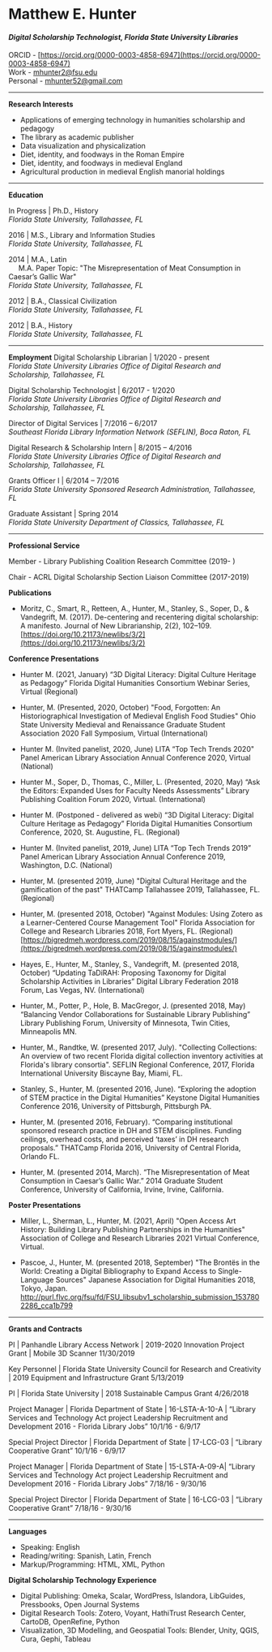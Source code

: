 # Matthew E. Hunter


#### *Digital Scholarship Technologist, Florida State University Libraries*<br/>
ORCID - [https://orcid.org/0000-0003-4858-6947](https://orcid.org/0000-0003-4858-6947)<br/>
Work - [mhunter2@fsu.edu](mailto:mhunter2@fsu.edu)<br/>
Personal - [mhunter52@gmail.com](mailto:mhunter52@gmail.com)

________________

**Research Interests**
 * Applications of emerging technology in humanities scholarship and pedagogy
 * The library as academic publisher
 * Data visualization and physicalization
 * Diet, identity, and foodways in the Roman Empire
 * Diet, identity, and foodways in medieval England
 * Agricultural production in medieval English manorial holdings

________________

**Education**

In Progress | Ph.D., History<br/>
*Florida State University, Tallahassee, FL*

2016 | M.S., Library and Information Studies<br/>
*Florida State University, Tallahassee, FL*
	
2014 | M.A., Latin<br/>
&nbsp;&nbsp;&nbsp;&nbsp;&nbsp;M.A. Paper Topic: "The Misrepresentation of Meat Consumption in Caesar’s Gallic War"<br/>
*Florida State University, Tallahassee, FL*
	
2012 | B.A., Classical Civilization<br/>
*Florida State University, Tallahassee, FL*
	
2012 | B.A., History<br/>
*Florida State University, Tallahassee, FL*

________________

	
**Employment**
Digital Scholarship Librarian | 1/2020 - present<br/>
*Florida State University Libraries Office of Digital Research and Scholarship, Tallahassee, FL*

Digital Scholarship Technologist | 6/2017 - 1/2020<br/>
*Florida State University Libraries Office of Digital Research and Scholarship, Tallahassee, FL*

Director of Digital Services | 7/2016 – 6/2017<br/>
*Southeast Florida Library Information Network (SEFLIN), Boca Raton, FL*


Digital Research & Scholarship Intern | 8/2015 – 4/2016<br/>
*Florida State University Libraries Office of Digital Research and Scholarship, Tallahassee, FL*


Grants Officer I | 6/2014 – 7/2016<br/>
*Florida State University Sponsored Research Administration, Tallahassee, FL*


Graduate Assistant | Spring 2014<br/>
*Florida State University Department of Classics, Tallahassee, FL*


________________

**Professional Service**

Member - Library Publishing Coalition Research Committee (2019- )

Chair - ACRL Digital Scholarship Section Liaison Committee (2017-2019)


**Publications**

 * Moritz, C., Smart, R., Retteen, A., Hunter, M., Stanley, S., Soper, D., & Vandegrift, M. (2017). De-centering and recentering digital scholarship: A manifesto. Journal of New Librarianship, 2(2), 102–109. [https://doi.org/10.21173/newlibs/3/2](https://doi.org/10.21173/newlibs/3/2)



**Conference Presentations**
* Hunter M. (2021, January) “3D Digital Literacy: Digital Culture Heritage as Pedagogy”
Florida Digital Humanities Consortium Webinar Series, Virtual (Regional)

* Hunter, M. (Presented, 2020, October) "Food, Forgotten: An Historiographical Investigation of Medieval English Food Studies"
Ohio State University Medieval and Renaissance Graduate Student Association 2020 Fall Symposium, Virtual (International)

* Hunter M. (Invited panelist, 2020, June) LITA “Top Tech Trends 2020" Panel
American Library Association Annual Conference 2020, Virtual (National)

* Hunter M., Soper, D., Thomas, C., Miller, L. (Presented, 2020, May) “Ask the Editors: Expanded Uses for Faculty Needs Assessments”
Library Publishing Coalition Forum 2020, Virtual. (International)

* Hunter M. (Postponed - delivered as webi) “3D Digital Literacy: Digital Culture Heritage as Pedagogy”
Florida Digital Humanities Consortium Conference, 2020, St. Augustine, FL. (Regional)

* Hunter M. (Invited panelist, 2019, June) LITA “Top Tech Trends 2019” Panel 
American Library Association Annual Conference 2019, Washington, D.C. (National) 

* Hunter, M. (presented 2019, June) "Digital Cultural Heritage and the gamification of the past"
THATCamp Tallahassee 2019, Tallahassee, FL. (Regional) 

* Hunter, M. (presented 2018, October) "Against Modules: Using Zotero as a Learner-Centered Course Management Tool"
Florida Association for College and Research Libraries 2018, Fort Myers, FL. (Regional) [https://bigredmeh.wordpress.com/2019/08/15/againstmodules/](https://bigredmeh.wordpress.com/2019/08/15/againstmodules/)

* Hayes, E., Hunter, M., Stanley, S., Vandegrift, M. (presented 2018, October) “Updating TaDiRAH: Proposing Taxonomy for Digital Scholarship Activities in Libraries”
Digital Library Federation 2018 Forum, Las Vegas, NV. (International)

* Hunter, M., Potter, P., Hole, B. MacGregor, J. (presented 2018, May) “Balancing Vendor Collaborations for Sustainable Library Publishing”
Library Publishing Forum, University of Minnesota, Twin Cities, Minneapolis MN.

 * Hunter, M., Randtke, W. (presented 2017, July). "Collecting Collections: An overview of two recent Florida digital collection inventory activities at Florida's library consortia".
SEFLIN Regional Conference, 2017, Florida International University Biscayne Bay, Miami, FL.

 * Stanley, S., Hunter, M. (presented 2016, June). “Exploring the adoption of STEM practice in the Digital Humanities”
Keystone Digital Humanities Conference 2016, University of Pittsburgh, Pittsburgh PA.

 * Hunter, M. (presented 2016, February). “Comparing institutional sponsored research practice in DH and STEM disciplines. Funding ceilings, overhead costs, and perceived ‘taxes’ in DH research proposals.”
THATCamp Florida 2016, University of Central Florida, Orlando FL.

 * Hunter, M. (presented 2014, March). “The Misrepresentation of Meat Consumption in Caesar’s Gallic War.” 
2014 Graduate Student Conference, University of California, Irvine, Irvine, California.


**Poster Presentations**
* Miller, L., Sherman, L., Hunter, M. (2021, April) "Open Access Art History: Building Library Publishing Partnerships in the Humanities"
Association of College and Research Libraries 2021 Virtual Conference, Virtual.

* Pascoe, J., Hunter, M. (presented 2018, September) "The Brontës in the World: Creating a Digital Bibliography to Expand Access to Single-Language Sources"
Japanese Association for Digital Humanities 2018, Tokyo, Japan. http://purl.flvc.org/fsu/fd/FSU_libsubv1_scholarship_submission_1537802286_cca1b799
 
________________


**Grants and Contracts**

PI | Panhandle Library Access Network | 2019-2020 Innovation Project Grant | Mobile 3D Scanner 
	11/30/2019

Key Personnel | Florida State University Council for Research and Creativity | 2019 Equipment and Infrastructure Grant
	5/13/2019

PI | Florida State University | 2018 Sustainable Campus Grant
	4/26/2018

Project Manager | Florida Department of State | 16-LSTA-A-10-A | “Library Services and Technology Act project Leadership Recruitment and Development 2016 - Florida Library Jobs”
        10/1/16 - 6/9/17

Special Project Director | Florida Department of State | 17-LCG-03 | “Library Cooperative Grant”
        10/1/16 - 6/9/17
        
Project Manager | Florida Department of State | 15-LSTA-A-09-A| “Library Services and Technology Act project Leadership Recruitment and Development 2016 - Florida Library Jobs”
        7/18/16 - 9/30/16
        

Special Project Director | Florida Department of State | 16-LCG-03 | “Library Cooperative Grant”
        7/18/16 - 9/30/16
        

________________


**Languages**
 * Speaking: English
 * Reading/writing: Spanish, Latin, French
 * Markup/Programming: HTML, XML, Python

**Digital Scholarship Technology Experience**

 * Digital Publishing: Omeka, Scalar, WordPress, Islandora, LibGuides, Pressbooks, Open Journal Systems
 * Digital Research Tools: Zotero, Voyant, HathiTrust Research Center, CartoDB, OpenRefine, Python
 * Visualization, 3D Modelling, and Geospatial Tools: Blender, Unity, QGIS, Cura, Gephi, Tableau
